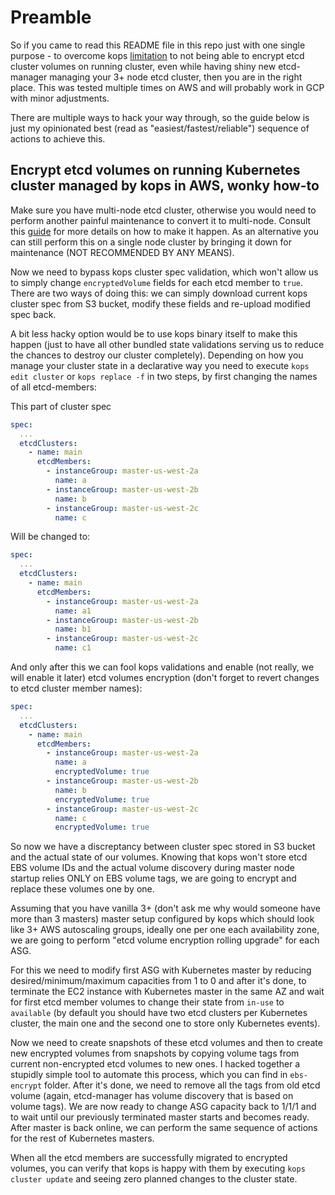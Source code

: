 # Preamble

So if you came to read this README file in this repo just with one single purpose - to overcome kops  [limitation](https://github.com/kubernetes/kops/blob/master/docs/operations/etcd_backup_restore_encryption.md#etcd-volume-encryption) to not being able to encrypt etcd cluster volumes on running cluster, even while having shiny new etcd-manager managing your 3+ node etcd cluster, then you are in the right place. This was tested multiple times on AWS and will probably work in GCP with minor adjustments.

There are multiple ways to hack your way through, so the guide below is just my opinionated best (read as "easiest/fastest/reliable") sequence of actions to achieve this.

## Encrypt etcd volumes on running Kubernetes cluster managed by kops in AWS, wonky how-to

Make sure you have multi-node etcd cluster, otherwise you would need to perform another painful maintenance to convert it to multi-node. Consult this [guide](https://github.com/kubernetes/kops/blob/master/docs/single-to-multi-master.md) for more details on how to make it happen. As an alternative you can still perform this on a single node cluster by bringing it down for maintenance (NOT RECOMMENDED BY ANY MEANS).

Now we need to bypass kops cluster spec validation, which won't allow us to simply change `encryptedVolume` fields for each etcd member to `true`. There are two ways of doing this: we can simply download current kops cluster spec from S3 bucket, modify these fields and re-upload modified spec back.

A bit less hacky option would be to use kops binary itself to make this happen (just to have all other bundled state validations serving us to reduce the chances to destroy our cluster completely). Depending on how you manage your cluster state in a declarative way you need to execute `kops edit cluster` or `kops replace -f` in two steps, by first changing the names of all etcd-members:

This part of cluster spec

```yaml
spec:
  ...
  etcdClusters:
    - name: main
      etcdMembers:
        - instanceGroup: master-us-west-2a
          name: a
        - instanceGroup: master-us-west-2b
          name: b
        - instanceGroup: master-us-west-2c
          name: c
```

Will be changed to:

```yaml
spec:
  ...
  etcdClusters:
    - name: main
      etcdMembers:
        - instanceGroup: master-us-west-2a
          name: a1
        - instanceGroup: master-us-west-2b
          name: b1
        - instanceGroup: master-us-west-2c
          name: c1
```

And only after this we can fool kops validations and enable (not really, we will enable it later) etcd volumes encryption (don't forget to revert changes to etcd cluster member names):

```yaml
spec:
  ...
  etcdClusters:
    - name: main
      etcdMembers:
        - instanceGroup: master-us-west-2a
          name: a
          encryptedVolume: true
        - instanceGroup: master-us-west-2b
          name: b
          encryptedVolume: true
        - instanceGroup: master-us-west-2c
          name: c
          encryptedVolume: true
```

So now we have a discreptancy between cluster spec stored in S3 bucket and the actual state of our volumes. Knowing that kops won't store etcd EBS volume IDs and the actual volume discovery during master node startup relies ONLY on EBS volume tags, we are going to encrypt and replace these volumes one by one.

Assuming that you have vanilla 3+ (don't ask me why would someone have more than 3 masters) master setup configured by kops which should look like 3+ AWS autoscaling groups, ideally one per one each availability zone, we are going to perform "etcd volume encryption rolling upgrade" for each ASG.

For this we need to modify first ASG with Kubernetes master by reducing desired/minimum/maximum capacities from 1 to 0 and after it's done, to terminate the EC2 instance with Kubernetes master in the same AZ and wait for first etcd member volumes to change their state from `in-use` to `available` (by default you should have two etcd clusters per Kubernetes cluster, the main one and the second one to store only Kubernetes events).

Now we need to create snapshots of these etcd volumes and then to create new encrypted volumes from snapshots by copying volume tags from current non-encrypted etcd volumes to new ones. I hacked together a stupidly simple tool to automate this process, which you can find in `ebs-encrypt` folder. After it's done, we need to remove all the tags from old etcd volume (again, etcd-manager has volume discovery that is based on volume tags). We are now ready to change ASG capacity back to 1/1/1 and to wait until our previously terminated master starts and becomes ready. After master is back online, we can perform the same sequence of actions for the rest of Kubernetes masters.

When all the etcd members are successfully migrated to encrypted volumes, you can verify that kops is happy with them by executing `kops cluster update` and seeing zero planned changes to the cluster state.
